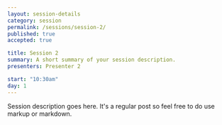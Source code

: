 ```yaml
---
layout: session-details
category: session
permalink: /sessions/session-2/
published: true
accepted: true

title: Session 2
summary: A short summary of your session description.
presenters: Presenter 2

start: "10:30am"
day: 1
---
```


Session description goes here. It's a regular post so feel free to do use markup or markdown.
